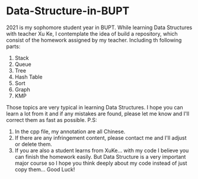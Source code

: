 # Data-Structure-in-BUPT
2021 is my sophomore student year in BUPT. While learning Data Structures with teacher Xu Ke, I contemplate the idea of build a repository, which consist of the homework assigned by my teacher. Including th following parts:
1. Stack
2. Queue
3. Tree
4. Hash Table
5. Sort
6. Graph
7. KMP

Those topics are very typical in learning Data Structures. I hope you can learn a lot from it and if any mistakes are found, please let me know and I'll correct them as fast as possible. 
P.S:
1. In the cpp file, my annotation are all Chinese.
2. If there are any infringement content, please contact me and I'll adjust or delete them.
3. If you are also a student learns from XuKe... with my code I believe you can finish the homework easily. But Data Structure is a very important major course so I hope you think deeply about my code instead of just copy them... Good Luck!
